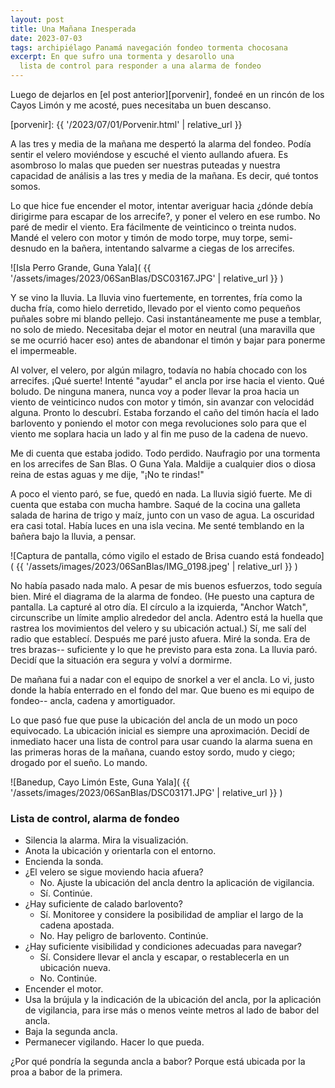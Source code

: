 ```yaml
---
layout: post
title: Una Mañana Inesperada
date: 2023-07-03
tags: archipiélago Panamá navegación fondeo tormenta chocosana
excerpt: En que sufro una tormenta y desarollo una
  lista de control para responder a una alarma de fondeo
---
```


Luego de dejarlos en [el post anterior][porvenir], fondeé en un
rincón de los Cayos Limón y me acosté, pues necesitaba un buen descanso.

[porvenir]: {{ '/2023/07/01/Porvenir.html' | relative_url }}

A las tres y media de la mañana me despertó la alarma del fondeo.
Podía sentir el velero moviéndose y escuché el viento aullando afuera.
Es asombroso lo malas que pueden ser nuestras puteadas y nuestra capacidad de análisis
a las tres y media de la mañana. Es decir, qué tontos somos.

Lo que hice fue encender el motor, intentar averiguar hacia ¿dónde debía dirigirme para escapar de los arrecife?, y poner el velero en ese rumbo.
No paré de medir el viento. Era fácilmente de veinticinco o treinta nudos.
Mandé el velero con motor y timón de modo torpe, muy torpe,
semi-desnudo en la bañera, intentando salvarme a ciegas de los
arrecifes.

![Isla Perro Grande, Guna Yala](
  {{ '/assets/images/2023/06SanBlas/DSC03167.JPG' | relative_url }}
)

Y se vino la lluvia. La lluvia vino fuertemente, en torrentes, fría como la
ducha fría, como hielo derretido, llevado por el viento como pequeños puñales
sobre mi blando pellejo. Casi instantáneamente me puse a temblar, no solo de
miedo.  Necesitaba dejar el motor en neutral (una maravilla que se me ocurrió hacer
eso) antes de abandonar el timón y bajar para ponerme el impermeable.

Al volver, el velero, por algún milagro, todavía no había chocado con los
arrecifes. ¡Qué suerte! Intenté "ayudar" el ancla por irse hacia el viento.
Qué boludo. De ninguna manera, nunca voy a poder llevar la proa hacia
un viento de veinticinco nudos con motor y timón, sin avanzar con
velocidád alguna. Pronto lo descubrí.
Estaba forzando el caño del timón hacía el lado barlovento y poniendo el motor
con mega revoluciones solo para que el viento me soplara hacia un lado y al fin me puso de la cadena de nuevo.

Me di cuenta que estaba jodido. Todo perdido. Naufragio por una tormenta
en los arrecifes de San Blas. O Guna Yala. Maldije a
cualquier dios o diosa reina de estas aguas y me dije, "¡No te rindas!"

A poco el viento paró, se fue, quedó en nada. La lluvia sigió fuerte.
Me di cuenta que estaba con mucha hambre. Saqué de la cocina una galleta salada de harina de
trigo y maíz, junto con un vaso de agua.  La oscuridad
era casi total. Había luces en una isla vecina.  Me senté temblando en la
bañera bajo la lluvia, a pensar.

![Captura de pantalla, cómo vigilo el estado de Brisa cuando está fondeado](
  {{ '/assets/images/2023/06SanBlas/IMG_0198.jpeg' | relative_url }}
)

No había pasado nada malo. A pesar de mis buenos esfuerzos, todo seguía bien.
Miré el diagrama de la alarma de fondeo. (He puesto una captura de pantalla.
La capturé al otro día. El círculo a la izquierda, "Anchor Watch",
circunscribe un límite amplio alrededor del ancla. Adentro está la huella que
rastrea los movimientos del velero y su ubicación actual.) Sí, me salí del
radio que establecí. Después me paré justo afuera. Miré la sonda. Era
de tres brazas-- suficiente y lo que he previsto para esta zona.  La
lluvia paró. Decidí que la situación era segura y volví a dormirme.

De mañana fui a nadar con el equipo de snorkel a ver el ancla.
Lo vi, justo donde la había enterrado en el fondo del mar. Que bueno es mi
equipo de fondeo-- ancla, cadena y amortiguador.

Lo que pasó fue que puse la ubicación del ancla de un modo
un poco equivocado. La ubicación inicial es siempre una aproximación.
Decidí de inmediato hacer una lista de control para
usar cuando la alarma suena en las primeras horas de la mañana, cuando
estoy sordo, mudo y ciego; drogado por el sueño. Lo mando.

![Banedup, Cayo Limón Este, Guna Yala](
  {{ '/assets/images/2023/06SanBlas/DSC03171.JPG' | relative_url }}
)

### Lista de control, alarma de fondeo

- Silencia la alarma. Mira la visualización.
- Anota la ubicación y orientarla con el entorno.
- Encienda la sonda.
- ¿El velero se sigue moviendo hacia afuera?
  - No. Ajuste la ubicación del ancla dentro la aplicación de vigilancia.
  - Sí. Continúe.
- ¿Hay suficiente de calado barlovento?
  - Sí. Monitoree y considere la posibilidad de ampliar el largo de la cadena
    apostada.
  - No. Hay peligro de barlovento. Continúe.
- ¿Hay suficiente visibilidad y condiciones adecuadas para navegar?
  - Sí. Considere llevar el ancla y escapar, o restablecerla en un ubicación
    nueva.
  - No. Continúe.
- Encender el motor.
- Usa la brújula y la indicación de la ubicación del
  ancla, por la aplicación de vigilancia, para irse más o menos veinte metros
  al lado de babor del ancla.
- Baja la segunda ancla.
- Permanecer vigilando. Hacer lo que pueda.

¿Por qué pondría la segunda ancla a babor? Porque está ubicada por la proa a babor
de la primera.

